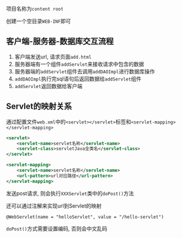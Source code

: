 项目名称为`content root`

创建一个空目录`WEB-INF`即可



## 客户端-服务器-数据库交互流程

1. 客户端发送url, 请求页面`add.html`
2. 服务器端有一个组件`addServlet`来接收请求中包含的数据
3. 服务器端的`addServlet`组件去调用`addDAOImpl`进行数据库操作
4. `addDAOImpl`执行完sql语句后返回数据给`addServlet`组件
5. `addServlet`返回数据给客户端

## Servlet的映射关系

通过配置文件`web.xml`中的`<servlet></servlet>`标签和`<servlet-mapping></servlet-mapping>`

```xml
<servlet>
    <servlet-name>servlet名称</servlet-name>
    <servlet-class>servletJava全类名</servlet-class>
</servlet>

<servlet-mapping>
	<servlet-name>servlet名称</servlet-name>
    <url-pattern>url对应路径</url-pattern>
</servlet-mapping>
```

发送post请求, 则会执行`XXXServlet`类中的`doPost()`方法

还可以通过注解来实现url到Servlet的映射

`@WebServlet(name = "helloServlet", value = "/hello-servlet")`



`doPost()`方式需要设置编码, 否则会中文乱码